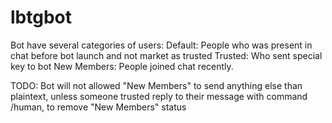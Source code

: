 # lbtgbot
Bot have several categories of users:
Default:
  People who was present in chat before bot launch and not market as trusted
Trusted:
  Who sent special key to bot
New Members:
  People joined chat recently.

TODO:
Bot will not allowed "New Members" to send anything else than plaintext, unless someone trusted reply to their message with command /human, to remove "New Members" status